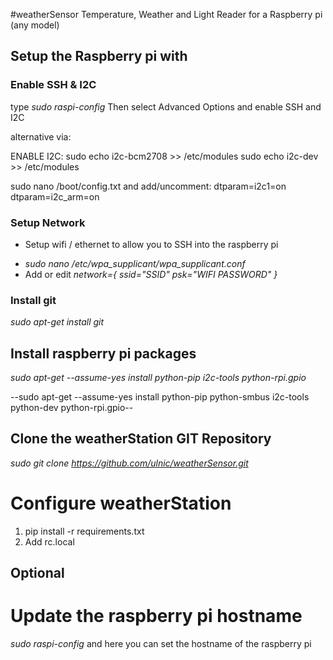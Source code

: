 #weatherSensor
Temperature, Weather and Light Reader for a Raspberry pi (any model)



## Setup the Raspberry pi with

### Enable SSH & I2C
type _sudo raspi-config_ Then select Advanced Options and enable SSH and I2C

alternative via:

ENABLE I2C:
sudo echo i2c-bcm2708 >> /etc/modules
sudo echo i2c-dev >> /etc/modules

sudo nano /boot/config.txt
and add/uncomment:
	dtparam=i2c1=on
	dtparam=i2c_arm=on

### Setup Network
* Setup wifi / ethernet to allow you to SSH into the raspberry pi

- _sudo nano /etc/wpa_supplicant/wpa_supplicant.conf_
- Add or edit 
_network={
ssid="SSID"
psk="WIFI PASSWORD"
}_

### Install git
_sudo apt-get install git_

## Install raspberry pi packages
_sudo apt-get --assume-yes install python-pip i2c-tools python-rpi.gpio_

--sudo apt-get --assume-yes install python-pip python-smbus i2c-tools python-dev python-rpi.gpio--


## Clone the weatherStation GIT Repository
_sudo git clone https://github.com/ulnic/weatherSensor.git_


# Configure weatherStation

1. pip install -r requirements.txt
2. Add rc.local

## Optional

# Update the raspberry pi hostname
_sudo raspi-config_ and here you can set the hostname of the raspberry pi